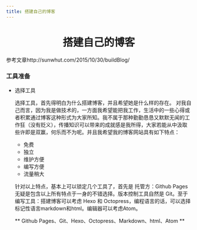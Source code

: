 ```yaml
---
title: 搭建自己的博客
---
```


<html>
<center><h1>搭建自己的博客</h1></center>
	<body><p>参考文章<a>http://sunwhut.com/2015/10/30/buildBlog/</a></p></body>
</html>

### 工具准备
- 选择工具

   选择工具，首先得明白为什么搭建博客，并且希望她是什么样的存在。
  对我自己而言，因为我是做技术的，一方面我希望能把我工作，生活中的一些心得或者积累通过博客这种形式为大家所知。我不属于那种勤勤恳恳又默默无闻的工作狂（没有贬义），传播知识可以带来的成就感是我所得，大家若能从中汲取些许即是双赢，何乐而不为呢。并且我希望我的博客网站具有如下特点：
  - 免费
  - 独立
  - 维护方便
  - 编写方便
  - 流量稍大

  针对以上特点，基本上可以锁定几个工具了，首先是 托管方：Github Pages无疑是包含以上所有特点于一身的不错选择。版本控制工具自然是 Git。至于编写工具：搭建博客可以考虑 Hexo 和 Octopress，编程语言的话，可以选择标记性语言markdown和html。编辑器可以考虑Atom。

  **  Github Pages、Git、Hexo、Octopress、Markdown、html、Atom **
  
  

  
